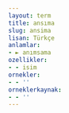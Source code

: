 ```yaml
---
layout: term
title: ansıma
slug: ansima
lisan: Türkçe
anlamlar:
- ► anımsama
ozellikler:
- - isim
ornekler:
- - ''
orneklerkaynak:
- - ''
---
```

